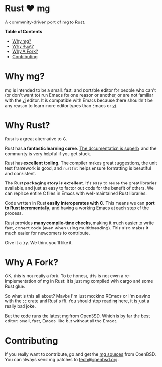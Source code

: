# Rust :heart: mg

A community-driven port of [mg](https://man.openbsd.org/mg.1) to [Rust](https://www.rust-lang.org).

<!-- markdown-toc start - Don't edit this section. Run M-x markdown-toc-refresh-toc -->
**Table of Contents**

- [Why mg?](#why-mg)
- [Why Rust?](#why-rust)
- [Why A Fork?](#why-a-fork)
- [Contributing](#contributing)

<!-- markdown-toc end -->

# Why mg?

mg is intended to be a small, fast, and portable editor for people who
can't (or don't want to) run Emacs for one reason or another, or are
not familiar with the [vi](https://man.openbsd.org/vi.1) editor.  It
is compatible with Emacs because there shouldn't be any reason to
learn more editor types than Emacs or
[vi](https://man.openbsd.org/vi.1).

# Why Rust?

Rust is a great alternative to C.

Rust has **a fantastic learning curve**. [The documentation is superb](https://doc.rust-lang.org/),
and the community is very helpful if you get stuck.

Rust has **excellent tooling**. The compiler makes great suggestions,
the unit test framework is good, and `rustfmt` helps ensure formatting
is beautiful and consistent.

The Rust **packaging story is excellent**. It's easy to reuse
the great libraries available, and just as easy to factor out code for
the benefit of others. We can replace entire C files in Emacs with
well-maintained Rust libraries.

Code written in Rust **easily interoperates with C**. This means we
can **port to Rust incrementally**, and having a working Emacs at each
step of the process.

Rust provides **many compile-time checks**, making it much easier to write
fast, correct code (even when using multithreading). This also makes
it much easier for newcomers to contribute.

Give it a try. We think you'll like it.

# Why A Fork?

OK, this is not really a fork.  To be honest, this is not even a
re-implementation of mg in Rust: it is just mg compiled with cargo and
some Rust glue.

So what is this all about?  Maybe I'm just mocking
[REmacs](https://github.com/remacs/remacs) or I'm playing with the
`cc` crate and Rust's ffi.  You should stop reading here, it is just a
really bad joke.

But the code runs the latest mg from OpenBSD.  Which is by far the
best editor: small, fast, Emacs-like but without all the Emacs.

# Contributing

If you really want to contribute, go and get the
[mg sources](http://cvsweb.openbsd.org/src/usr.bin/mg/) from OpenBSD.
You can always send mg patches to [tech@openbsd.org](tech@openbsd.org).
